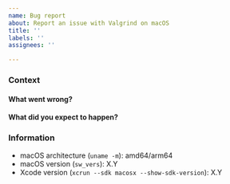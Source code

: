 ```yaml
---
name: Bug report
about: Report an issue with Valgrind on macOS
title: ''
labels: ''
assignees: ''

---
```


### Context

<!-- quickly describe what the issue is and include any logs from your compilation/valgrind output -->

#### What went wrong?

<!-- include any steps to reproduce, including exact commands you ran -->

#### What did you expect to happen?

<!-- include if relevant -->

### Information

 * macOS architecture (`uname -m`): amd64/arm64
 * macOS version (`sw_vers`): X.Y
 * Xcode version (`xcrun --sdk macosx --show-sdk-version`): X.Y
